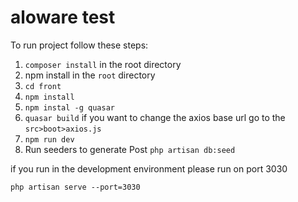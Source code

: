 # aloware test

To run project follow these steps:
1. `composer install` in the root directory
2. npm install in the `root` directory
3. `cd front`
4. `npm install`
5. `npm instal -g quasar`
6. `quasar build` if you want to change the axios base url go to the `src>boot>axios.js`
7. `npm run dev`
8. Run seeders to generate Post `php artisan db:seed`

if you run in the development environment please run on port 3030

`php artisan serve --port=3030`
